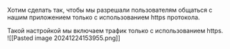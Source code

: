 Хотим сделать так, чтобы мы разрешали пользователям общаться с нашим приложением только с использованием https протокола. 

Такой настройкой мы включаем трафик только с использованием https.
![[Pasted image 20241224153955.png]]
